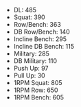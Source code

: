 * DL: 485
*  Squat: 390
*  Row/Bench: 363
*  DB Row/Bench: 140
*  Incline Bench: 295
*  Incline DB Bench: 115
*  Military: 285
*  DB Military: 110
*  Push Up: 97
*  Pull Up: 30
*  1RPM Squat: 805
*  1RPM Row: 650
*  1RPM Bench: 605
